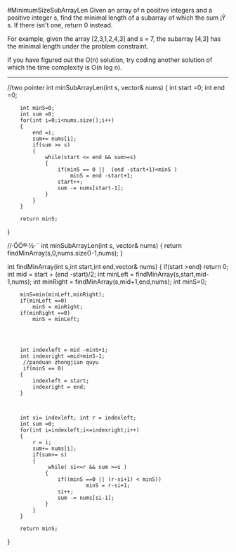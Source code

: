 #MinimumSizeSubArrayLen
Given an array of n positive integers and a positive integer s, 
find the minimal length of a subarray of which the sum ¡Ý s. If there isn't one, return 0 instead.

For example, given the array [2,3,1,2,4,3] and s = 7,
the subarray [4,3] has the minimal length under the problem constraint.

If you have figured out the O(n) solution, try coding another solution of which the time complexity is O(n log n).


---




//two pointer 
int minSubArrayLen(int s, vector<int>& nums)
{
        int start =0;
        int end =0;
        
        int minS=0;
        int sum =0;
        for(int i=0;i<nums.size();i++)
        {
            end =i;
            sum+= nums[i];
            if(sum >= s)
            {
                while(start <= end && sum>=s)
                {
                    if(minS == 0 ||  (end -start+1)<minS )
                        minS = end -start+1;
                    start++;
                    sum -= nums[start-1];
                }
            }
        }
        
        return minS;
}


//·ÖÖ®·½·¨
int minSubArrayLen(int s, vector<int>& nums)
{
        return findMinArray(s,0,nums.size()-1,nums);
}
    
int findMinArray(int s,int start,int end,vector<int>& nums)
{
        if(start >end) return 0;
        int mid = start + (end -start)/2;
        int minLeft = findMinArray(s,start,mid-1,nums);
        int minRight = findMinArray(s,mid+1,end,nums);
        int minS=0;
        
        minS=min(minLeft,minRight);
        if(minLeft ==0)
            minS = minRight;
        if(minRight ==0)
            minS = minLeft;
         
         
         
         
        int indexleft = mid -minS+1;
        int indexright =mid+minS-1;
         //panduan zhongjian quyu
         if(minS == 0)
        {
            indexleft = start;
            indexright = end;
        }
        
        
       
        int si= indexleft; int r = indexleft;
        int sum =0;
        for(int i=indexleft;i<=indexright;i++)
        {
            r = i;
            sum+= nums[i];
            if(sum>= s)
            {
                 while( si<=r && sum >=s )
                {
					if((minS ==0 || (r-si+1) < minS))
							 minS = r-si+1;
                    si++;
                    sum -= nums[si-1];
                }
            }
        }
        
        return minS;
}